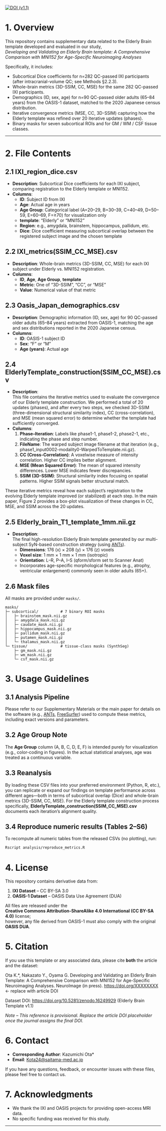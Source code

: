 [![DOI (v1.1)](https://zenodo.org/badge/DOI/10.5281/zenodo.16827113.svg)](https://doi.org/10.5281/zenodo.16827113)

# 1. Overview
This repository contains supplementary data related to the Elderly Brain template developed and evaluated in our study,  
*Developing and Validating an Elderly Brain template: A Comprehensive Comparison with MNI152 for Age-Specific Neuroimaging Analyses*

Specifically, it includes:
- Subcortical Dice coefficients for n=282 QC-passed IXI participants (after intracranial-volume QC; see Methods §2.2.3).
- Whole-brain metrics (3D-SSIM, CC, MSE) for the same 282 QC-passed IXI participants.
- Demographics (ID, sex, age) for n=90 QC-passed older adults (65–84 years) from the OASIS-1 dataset, matched to the 2020 Japanese census distribution.
- Iterative convergence metrics (MSE, CC, 3D-SSIM) capturing how the Elderly template was refined over 20 iterative updates (phases).
- Binary masks for seven subcortical ROIs and for GM / WM / CSF tissue classes.

---

# 2. File Contents

## 2.1 IXI_region_dice.csv
- **Description**: Subcortical Dice coefficients for each IXI subject, comparing registration to the Elderly template or MNI152.
- **Columns**:
  - **ID**: Subject ID from IXI
  - **Age**: Actual age in years
  - **Age Group**: Categorical label (A=20–29, B=30–39, C=40–49, D=50–59, E=60–69, F=≥70) for visualization only
  - **template**: “Elderly” or “MNI152”
  - **Region**: e.g., amygdala, brainstem, hippocampus, pallidum, etc.
  - **Dice**: Dice coefficient measuring subcortical overlap between the registered subject image and the chosen template

## 2.2 IXI_metrics(SSIM_CC_MSE).csv
- **Description**: Whole-brain metrics (3D-SSIM, CC, MSE) for each IXI subject under Elderly vs. MNI152 registration.
- **Columns**:
  - **ID**, **Age**, **Age Group**, **template**
  - **Metric**: One of “3D-SSIM”, “CC”, or “MSE”
  - **Value**: Numerical value of that metric

## 2.3 Oasis_Japan_demographics.csv
- **Description**: Demographic information (ID, sex, age) for 90 QC-passed older adults (65–84 years) extracted from OASIS-1, matching the age and sex distributions reported in the 2020 Japanese census.
- **Columns**:
  - **ID**: OASIS-1 subject ID
  - **Sex**: “F” or “M”
  - **Age (years)**: Actual age

## 2.4 ElderlyTemplate_construction(SSIM_CC_MSE).csv
- **Description**:  
  This file contains the iterative metrics used to evaluate the convergence of our Elderly template construction. We performed a total of 20 updates (phases), and after every two steps, we checked 3D-SSIM (three-dimensional structural similarity index), CC (cross-correlation), and MSE (mean squared error) to determine whether the template had sufficiently converged.
- **Columns**:
  1. **Phase–Iteration**: Labels like phase1-1, phase1-2, phase2-1, etc., indicating the phase and step number.
  2. **FileName**: The warped subject image filename at that iteration (e.g., phase1_input0002-modality0-WarpedToTemplate.nii.gz).
  3. **CC (Cross-Correlation)**: A voxelwise measure of intensity correlation. Higher CC implies better alignment.
  4. **MSE (Mean Squared Error)**: The mean of squared intensity differences. Lower MSE indicates fewer discrepancies.
  5. **SSIM (3D-SSIM)**: Structural similarity index focusing on spatial patterns. Higher SSIM signals better structural match.

These iterative metrics reveal how each subject’s registration to the evolving Elderly template improved (or stabilized) at each step. In the main paper, Figure 2 provides a box-plot visualization of these changes in CC, MSE, and SSIM across the 20 updates.

## 2.5 Elderly_brain_T1_template_1mm.nii.gz
- **Description**:  
  The final high-resolution Elderly Brain template generated by our multi-subject SyN-based construction strategy (using [ANTs][ants-ref]).  
  - **Dimensions**: 176 (x) × 208 (y) × 176 (z) voxels  
  - **Voxel size**: 1 mm × 1 mm × 1 mm (isotropic)  
  - **Orientation**: L–R, P–A, I–S (qform/sform set to Scanner Anat)  
  - Incorporates age-specific morphological features (e.g., atrophy, ventricular enlargement) commonly seen in older adults (65+).

## 2.6 Mask files  
All masks are provided under `masks/`.
```text
masks/
├─ subcortical/          # 7 binary ROI masks
│   ├─ brainstem_mask.nii.gz
│   ├─ amygdala_mask.nii.gz
│   ├─ caudate_mask.nii.gz
│   ├─ hippocampus_mask.nii.gz
│   ├─ pallidum_mask.nii.gz
│   ├─ putamen_mask.nii.gz
│   └─ thalamus_mask.nii.gz
└─ tissue/               # tissue-class masks (SynthSeg)
    ├─ gm_mask.nii.gz
    ├─ wm_mask.nii.gz
    └─ csf_mask.nii.gz
```

# 3. Usage Guidelines

## 3.1 Analysis Pipeline
Please refer to our Supplementary Materials or the main paper for details on the software (e.g., [ANTs][ants-ref], [FreeSurfer][freesurfer-ref]) used to compute these metrics, including exact versions and parameters.

## 3.2 Age Group Note
The **Age Group** column (A, B, C, D, E, F) is intended purely for visualization (e.g., color-coding in figures). In the actual statistical analyses, age was treated as a continuous variable.

## 3.3 Reanalysis
By loading these CSV files into your preferred environment (Python, R, etc.), you can replicate or expand our findings on template performance across different ages—both in terms of subcortical overlap (Dice) and whole-brain metrics (3D-SSIM, CC, MSE). For the Elderly template construction process specifically, **ElderlyTemplate_construction(SSIM_CC_MSE).csv** documents each iteration’s alignment quality.

## 3.4 Reproduce numeric results (Tables 2–S6)

To recompute all numeric tables from the released CSVs (no plotting), run:

```bash
Rscript analysis/reproduce_metrics.R
```

# 4. License
This repository contains derivative data from:

1. **IXI Dataset** – CC BY-SA 3.0  
2. **OASIS-1 Dataset** – OASIS Data Use Agreement (DUA)

All files are released under the  
**Creative Commons Attribution-ShareAlike 4.0 International (CC BY-SA 4.0)** license;  
however, any file derived from OASIS-1 must also comply with the original **OASIS DUA**.

# 5. Citation
If you use this template or any associated data, please cite **both** the article and the dataset:

Ota K.*, Nakazato Y., Oyama G.
Developing and Validating an Elderly Brain Template:
A Comprehensive Comparison with MNI152 for Age-Specific Neuroimaging Analyses.
NeuroImage (in press).  https://doi.org/XXXXXXXX  ← replace with article DOI

Dataset DOI: https://doi.org/10.5281/zenodo.16249929  (Elderly Brain Template v1.1)  

*Note – This reference is provisional. Replace the article DOI placeholder once the journal assigns the final DOI.*

# 6. Contact
- **Corresponding Author**: Kazumichi Ota*  
- **Email**: Kota24@saitama-med.ac.jp  

If you have any questions, feedback, or encounter issues with these files, please feel free to contact us.

# 7. Acknowledgments
- We thank the IXI and OASIS projects for providing open-access MRI data.  
- No specific funding was received for this study.

---

[ants-ref]: https://github.com/ANTsX/ANTs  
[freesurfer-ref]: https://surfer.nmr.mgh.harvard.edu/ 
